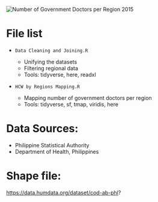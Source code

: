 ![Number of Government Doctors per Region 2015](https://user-images.githubusercontent.com/107832818/177309140-aaaa6aa9-0203-47eb-b82f-148e7378b517.jpg)

# File list
- `Data Cleaning and Joining.R`
  - Unifying the datasets 
  - Filtering regional data
  - Tools: tidyverse, here, readxl

- `HCW by Regions Mapping.R`
  - Mapping number of government doctors per region
  - Tools: tidyverse, sf, tmap, viridis, here

# Data Sources: 
 - Philippine Statistical Authority
 - Department of Health, Philippines

# Shape file:
https://data.humdata.org/dataset/cod-ab-phl?
